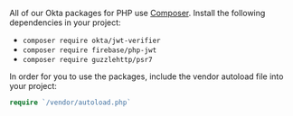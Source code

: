 All of our Okta packages for PHP use [Composer](https://getcomposer.org/). Install the following dependencies in your project:

- `composer require okta/jwt-verifier`
- `composer require firebase/php-jwt`
- `composer require guzzlehttp/psr7`

In order for you to use the packages, include the vendor autoload file into your project:

```php
require `/vendor/autoload.php`
```
